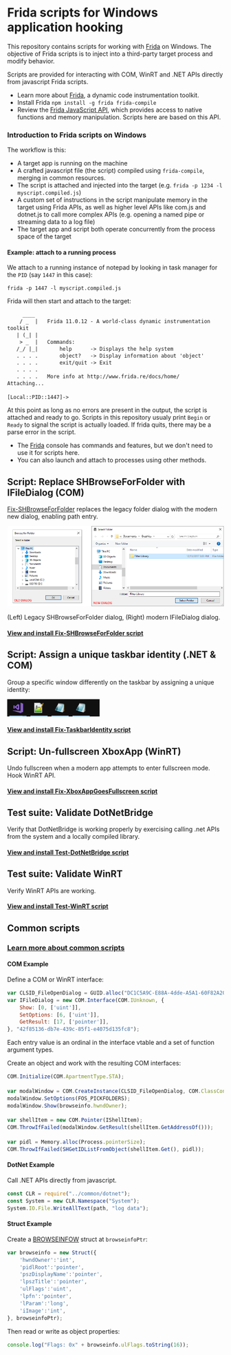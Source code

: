 # Frida scripts for Windows application hooking
This repository contains scripts for working with [Frida](https://www.frida.re/docs/home/) on Windows.  The objective of Frida scripts is to inject into a third-party target process and modify behavior.

Scripts are provided for interacting with COM, WinRT and .NET APIs directly from javascript Frida scripts.

- Learn more about [Frida](https://www.frida.re/docs/home/), a dynamic code instrumentation toolkit.
- Install Frida `npm install -g frida frida-compile`
- Review the [Frida JavaScript API](https://www.frida.re/docs/javascript-api), which provides access to native functions and memory manipulation.  Scripts here are based on this API.

### Introduction to Frida scripts on Windows
The workflow is this:
- A target app is running on the machine
- A crafted javascript file (the script) compiled using `frida-compile`, merging in common resources.
- The script is attached and injected into the target (e.g. `frida -p 1234 -l myscript.compiled.js`)
- A custom set of instructions in the script manipulate memory in the target using Frida APIs, as well as higher level APIs like com.js and dotnet.js to call more complex APIs (e.g. opening a named pipe or streaming data to a log file)
- The target app and script both operate concurrently from the process space of the target

#### Example: attach to a running process
We attach to a running instance of notepad by looking in task manager for the `PID` (say `1447` in this case):

```
frida -p 1447 -l myscript.compiled.js
```

Frida will then start and attach to the target:

```
     ____
    / _  |   Frida 11.0.12 - A world-class dynamic instrumentation toolkit
   | (_| |
    > _  |   Commands:
   /_/ |_|       help      -> Displays the help system
   . . . .       object?   -> Display information about 'object'
   . . . .       exit/quit -> Exit
   . . . .
   . . . .   More info at http://www.frida.re/docs/home/
Attaching...

[Local::PID::1447]->

```

At this point as long as no errors are present in the output, the script is attached and ready to go. Scripts in this repository usualy print `Begin` or `Ready` to signal the script is actually loaded. If frida quits, there may be a parse error in the script.

- The [Frida](https://www.frida.re/docs/home/) console has commands and features, but we don't need to use it for scripts here.
- You can also launch and attach to processes using other methods.

## Script: Replace SHBrowseForFolder with IFileDialog (COM)
[Fix-SHBrowseForFolder](./Fix-SHBrowseForFolder) replaces the legacy folder dialog with the modern new dialog, enabling path entry.

![Legacy SHBrowseForFolder IFileDialog selection dialog](./Fix-SHBrowseForFolder/gfx/dialogs.png)

(Left) Legacy SHBrowseForFolder dialog, (Right) modern IFileDialog dialog.

#### [View and install Fix-SHBrowseForFolder script](./Fix-SHBrowseForFolder)

## Script: Assign a unique taskbar identity (.NET & COM)
Group a specific window differently on the taskbar by assigning a unique identity:

![Taskbar showing two notepad buttons](./Fix-TaskbarIdentity/gfx/taskbar.png)

#### [View and install Fix-TaskbarIdentity script](./Fix-TaskbarIdentity)

## Script: Un-fullscreen XboxApp (WinRT)
Undo fullscreen when a modern app attempts to enter fullscreen mode.  Hook WinRT API.

#### [View and install Fix-XboxAppGoesFullscreen script](./Fix-XboxAppGoesFullscreen)

## Test suite: Validate DotNetBridge
Verify that DotNetBridge is working properly by exercising calling .net APIs from the system and a locally compiled library.

#### [View and install Test-DotNetBridge script](./Test-DotNetBridge)

## Test suite: Validate WinRT
Verify WinRT APIs are working.

#### [View and install Test-WinRT script](./Test-WinRT)

## Common scripts

### [Learn more about common scripts](./common)

#### COM Example
Define a COM or WinRT interface:
```js
var CLSID_FileOpenDialog = GUID.alloc("DC1C5A9C-E88A-4dde-A5A1-60F82A20AEF7");
var IFileDialog = new COM.Interface(COM.IUnknown, {
	Show: [0, ['uint']],
	SetOptions: [6, ['uint']],
	GetResult: [17, ['pointer']],
}, "42f85136-db7e-439c-85f1-e4075d135fc8");
```
Each entry value is an ordinal in the interface vtable and a set of function argument types.

Create an object and work with the resulting COM interfaces:
```js
COM.Initialize(COM.ApartmentType.STA);

var modalWindow = COM.CreateInstance(CLSID_FileOpenDialog, COM.ClassContext.InProc, IFileDialog);
modalWindow.SetOptions(FOS_PICKFOLDERS);
modalWindow.Show(browseinfo.hwndOwner);

var shellItem = new COM.Pointer(IShellItem);
COM.ThrowIfFailed(modalWindow.GetResult(shellItem.GetAddressOf()));

var pidl = Memory.alloc(Process.pointerSize);
COM.ThrowIfFailed(SHGetIDListFromObject(shellItem.Get(), pidl));
```

#### DotNet Example
Call .NET APIs directly from javascript.
```js
const CLR = require("../common/dotnet");
const System = new CLR.Namespace("System");
System.IO.File.WriteAllText(path, "log data");
```

#### Struct Example
Create a [BROWSEINFOW](https://docs.microsoft.com/en-us/windows/win32/api/shlobj_core/ns-shlobj_core-browseinfow) struct at `browseinfoPtr`:
```js
var browseinfo = new Struct({
    'hwndOwner':'int',
    'pidlRoot':'pointer',
    'pszDisplayName':'pointer',
    'lpszTitle':'pointer',
    'ulFlags':'uint',
    'lpfn':'pointer',
    'lParam':'long',
    'iImage':'int',
}, browseinfoPtr);
```

Then read or write as object properties:
```js
console.log("Flags: 0x" + browseinfo.ulFlags.toString(16));
```